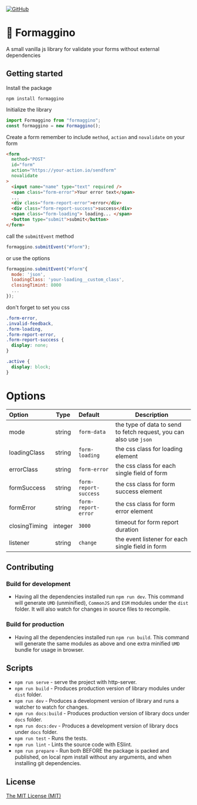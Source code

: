 [![GitHub](https://img.shields.io/badge/license-MIT-green?style=flat-square)](./LICENSE)

# 🧀 Formaggino

A small vanilla js library for validate your forms without external dependencies

## Getting started

Install the package

`npm install formaggino`

Initialize the library

```js
import Formaggino from "formaggino";
const formaggino = new Formaggino();
```

Create a form remember to include `method`, `action` and `novalidate` on your form

```html
<form
  method="POST"
  id="form"
  action="https://your-action.io/sendform"
  novalidate
>
  <input name="name" type="text" required />
  <span class="form-error">Your error text</span>
  ...
  <div class="form-report-error">error</div>
  <div class="form-report-success">success</div>
  <span class="form-loading"> loading... </span>
  <button type="submit">submit</button>
</form>
```

call the `submitEvent` method

```js
formaggino.submitEvent("#form");
```

or use the options

```js
formaggino.submitEvent("#form"{
  mode: 'json',
  loadingClass: 'your-loading__custom_class',
  closingTimint: 8000
  ...
});
```

don't forget to set you css

```css
.form-error,
.invalid-feedback,
.form-loading,
.form-report-error,
.form-report-success {
  display: none;
}

.active {
  display: block;
}
```

# Options

| Option        |  Type   | Default               | Description                                                        |
| :------------ | :-----: | :-------------------- | ------------------------------------------------------------------ |
| mode          | string  | `form-data`           | the type of data to send to fetch request, you can also use `json` |
| loadingClass  | string  | `form-loading`        | the css class for loading element                                  |
| errorClass    | string  | `form-error`          | the css class for each single field of form                        |
| formSuccess   | string  | `form-report-success` | the css class for form success element                             |
| formError     | string  | `form-report-error`   | the css class for form error element                               |
| closingTiming | integer | `3000`                | timeout for form report duration                                   |
| listener      | string  | `change`              | the event listener for each single field in form                   |

## Contributing

### Build for development

- Having all the dependencies installed run `npm run dev`. This command will generate `UMD` (unminified), `CommonJS` and `ESM` modules under the `dist` folder. It will also watch for changes in source files to recompile.

### Build for production

- Having all the dependencies installed run `npm run build`. This command will generate the same modules as above and one extra minified `UMD` bundle for usage in browser.

## Scripts
- `npm run serve` - serve the project with http-server.
- `npm run build` - Produces production version of library modules under `dist` folder.
- `npm run dev` - Produces a development version of library and runs a watcher to watch for changes.
- `npm run docs:build` - Produces production version of library docs under `docs` folder.
- `npm run docs:dev` - Produces a development version of library docs under `docs` folder.
- `npm run test` - Runs the tests.
- `npm run lint` - Lints the source code with ESlint.
- `npm run prepare` - Run both BEFORE the package is packed and published, on local npm install without any arguments, and when installing git dependencies.


## License

[The MIT License (MIT)](https://github.com/lotrekagency/formaggino/blob/3415e9878e9c90ddc39daad87d71820fca65d925/LICENSE)
